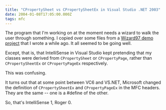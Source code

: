 ```yaml
---
title: "CPropertySheet vs CPropertySheetEx in Visual Studio .NET 2003"
date: 2004-01-08T17:05:00.000Z
tags: mfc
---
```

The program that I'm working on at the moment needs a wizard to walk the user through something. I copied over some
files from a [Wizard97 demo project](/node/view/214) that I wrote a while ago. It all seemed to be going well.

Except, that is, that IntelliSense in Visual Studio kept pretending that my classes were derived from `CPropertySheet`
or `CPropertyPage`, rather than `CPropertySheetEx` or `CPropertyPageEx` respectively.

This was confusing.

It turns out that at some point between VC6 and VS.NET, Microsoft changed the definition of `CPropertySheetEx` and
`CPropertyPageEx` in the MFC headers. They are the same -- one is a #define of the other.

So, that's IntelliSense 1, Roger 0.

